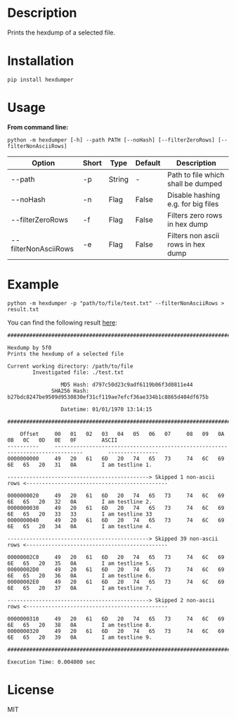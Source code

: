 # Description

Prints the hexdump of a selected file.

# Installation

`pip install hexdumper`

# Usage

**From command line:**

`python -m hexdumper [-h] --path PATH [--noHash] [--filterZeroRows] [--filterNonAsciiRows]`

| Option | Short | Type | Default | Description |
|---|---|---|---|---|
|--path | -p | String | - | Path to file which shall be dumped |
|--noHash | -n | Flag | False | Disable hashing e.g. for big files |
|--filterZeroRows | -f | Flag | False | Filters zero rows in hex dump |
|--filterNonAsciiRows | -e | Flag | False | Filters non ascii rows in hex dump |

# Example

`python -m hexdumper -p "path/to/file/test.txt" --filterNonAsciiRows > result.txt`

You can find the following result [here](./example/example.txt):

```
######################################################################################################################

Hexdump by 5f0
Prints the hexdump of a selected file

Current working directory: /path/to/file
        Investigated file: ./test.txt

                 MD5 Hash: d797c50d23c9adf6119b06f3d0811e44
              SHA256 Hash: b27bdc8247be9509d9530830ef31cf119ae7efcf36ae334b1c8865d404df675b

                 Datetime: 01/01/1970 13:14:15

######################################################################################################################

    Offset     00   01   02   03   04   05   06   07     08   09   0A   0B   0C   0D   0E   0F        ASCII
----------     -------------------------------------------------------------------------------        ----------------
0000000000     49   20   61   6D   20   74   65   73     74   6C   69   6E   65   20   31   0A        I am testline 1.

---------------------------------------------> Skipped 1 non-ascii rows <---------------------------------------------

0000000020     49   20   61   6D   20   74   65   73     74   6C   69   6E   65   20   32   0A        I am testline 2.
0000000030     49   20   61   6D   20   74   65   73     74   6C   69   6E   65   20   33   33        I am testline 33
0000000040     49   20   61   6D   20   74   65   73     74   6C   69   6E   65   20   34   0A        I am testline 4.

---------------------------------------------> Skipped 39 non-ascii rows <---------------------------------------------

00000002C0     49   20   61   6D   20   74   65   73     74   6C   69   6E   65   20   35   0A        I am testline 5.
00000002D0     49   20   61   6D   20   74   65   73     74   6C   69   6E   65   20   36   0A        I am testline 6.
00000002E0     49   20   61   6D   20   74   65   73     74   6C   69   6E   65   20   37   0A        I am testline 7.

---------------------------------------------> Skipped 2 non-ascii rows <---------------------------------------------

0000000310     49   20   61   6D   20   74   65   73     74   6C   69   6E   65   20   38   0A        I am testline 8.
0000000320     49   20   61   6D   20   74   65   73     74   6C   69   6E   65   20   39   0A        I am testline 9.

######################################################################################################################

Execution Time: 0.004000 sec
```

# License

MIT